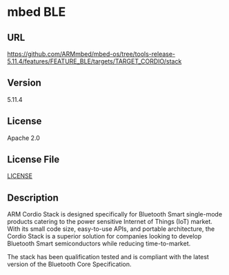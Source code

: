 # mbed BLE

## URL

https://github.com/ARMmbed/mbed-os/tree/tools-release-5.11.4/features/FEATURE_BLE/targets/TARGET_CORDIO/stack

## Version

5.11.4

## License

Apache 2.0

## License File

[LICENSE](LICENSE)

## Description
ARM Cordio Stack is designed specifically for Bluetooth Smart single-mode
products catering to the power sensitive Internet of Things (IoT) market.
With its small code size, easy-to-use APIs, and portable architecture, the
Cordio Stack is a superior solution for companies looking to develop Bluetooth
Smart semiconductors while reducing time-to-market.

The stack has been qualification tested and is compliant with the latest
version of the Bluetooth Core Specification.
